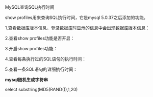MySQL查询SQL执行时间

show profiles用来查询SQL执行时间，它是mysql 5.0.37之后添加的功能。

1.查看数据库版本信息，登录数据库时显示的信息中会出现数据库版本信息：



2.查看show profiles功能是否开启：



3.开启show profiles功能：



4.查看每条执行过的SQL语句的执行时间：



5.查看一条SQL语句的详细执行时间：


**mysql随机生成字符串**

select substring(MD5(RAND()),1,20)



